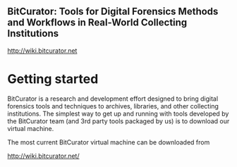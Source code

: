 BitCurator: Tools for Digital Forensics Methods and Workflows in Real-World Collecting Institutions
---------------------------------------------------------------------------------------------------
<http://wiki.bitcurator.net>

# Getting started

BitCurator is a research and development effort designed to bring digital forensics tools and techniques to archives, libraries, and other collecting institutions. The simplest way to get up and running with tools developed by the BitCurator team (and 3rd party tools packaged by us) is to download our virtual machine.

The most current BitCurator virtual machine can be downloaded from

  http://wiki.bitcurator.net/



